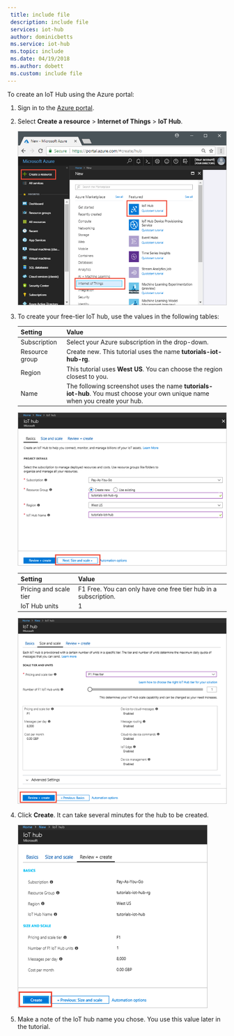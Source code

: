 ```yaml
---
 title: include file
 description: include file
 services: iot-hub
 author: dominicbetts
 ms.service: iot-hub
 ms.topic: include
 ms.date: 04/19/2018
 ms.author: dobett
 ms.custom: include file
---
```


To create an IoT Hub using the Azure portal:

1. Sign in to the [Azure portal](https://portal.azure.com).

1. Select **Create a resource** > **Internet of Things** > **IoT Hub**.

    ![Select to install IoT Hub](media/iot-hub-tutorials-create-free-hub/selectiothub.png)

1. To create your free-tier IoT hub, use the values in the following tables:

    | Setting | Value |
    | ------- | ----- |
    | Subscription | Select your Azure subscription in the drop-down. |
    | Resource group | Create new. This tutorial uses the name **tutorials-iot-hub-rg**. |
    | Region | This tutorial uses **West US**. You can choose the region closest to you. |
    | Name | The following screenshot uses the name **tutorials-iot-hub**. You must choose your own unique name when you create your hub. |

    ![Hub settings 1](media/iot-hub-tutorials-create-free-hub/hubdefinition-1.png)

    | Setting | Value |
    | ------- | ----- |
    | Pricing and scale tier | F1 Free. You can only have one free tier hub in a subscription. |
    | IoT Hub units | 1 |

    ![Hub settings 2](media/iot-hub-tutorials-create-free-hub/hubdefinition-2.png)

1. Click **Create**. It can take several minutes for the hub to be created.

    ![Hub settings 3](media/iot-hub-tutorials-create-free-hub/hubdefinition-3.png)

1. Make a note of the IoT hub name you chose. You use this value later in the tutorial.
